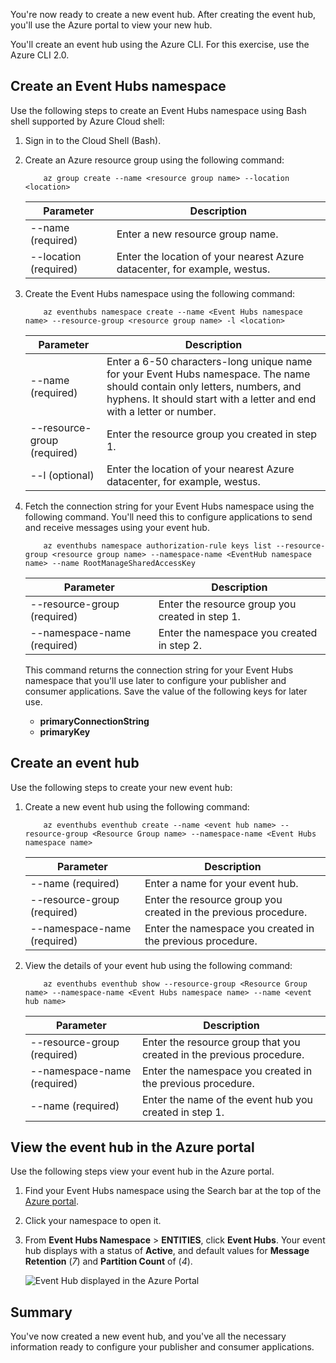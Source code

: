 You're now ready to create a new event hub. After creating the event hub, you'll use the Azure portal to view your new hub.

You'll create an event hub using the Azure CLI. For this exercise, use the Azure CLI 2.0. 

## Create an Event Hubs namespace

Use the following steps to create an Event Hubs namespace using Bash shell supported by Azure Cloud shell:

1. Sign in to the Cloud Shell (Bash).  

1. Create an Azure resource group using the following command:

    ```azurecli
        az group create --name <resource group name> --location <location>
    ```

    |Parameter      |Description|
    |---------------|-----------|
    |--name (required)      |Enter a new resource group name.|
    |--location (required)     |Enter the location of your nearest Azure datacenter, for example, westus.|

1. Create the Event Hubs namespace using the following command:

    ```azurecli
        az eventhubs namespace create --name <Event Hubs namespace name> --resource-group <resource group name> -l <location>
    ```

    |Parameter      |Description|
    |---------------|-----------|
    |--name (required)      |Enter a 6-50 characters-long unique name for your Event Hubs namespace. The name should contain only letters, numbers, and hyphens. It should start with a letter and end with a letter or number.|
    |--resource-group (required)  |Enter the resource group you created in step 1.
    |--l (optional)     |Enter the location of your nearest Azure datacenter, for example, westus.|

1. Fetch the connection string for your Event Hubs namespace using the following command. You'll need this to configure applications to send and receive messages using your event hub.

    ```azurecli
        az eventhubs namespace authorization-rule keys list --resource-group <resource group name> --namespace-name <EventHub namespace name> --name RootManageSharedAccessKey
    ```

    |Parameter      |Description|
    |---------------|-----------|
    |--resource-group (required)  |Enter the resource group you created in step 1.|
    |--namespace-name (required)      |Enter the namespace you created in step 2.|

    This command returns the connection string for your Event Hubs namespace that you'll use later to configure your publisher and consumer applications. Save the value of the following keys for later use.

    - **primaryConnectionString**
    - **primaryKey**

## Create an event hub

Use the following steps to create your new event hub:

1. Create a new event hub using the following command:

    ```azurecli
        az eventhubs eventhub create --name <event hub name> --resource-group <Resource Group name> --namespace-name <Event Hubs namespace name>
    ```

    |Parameter      |Description|
    |---------------|-----------|
    |--name (required)  |Enter a name for your event hub.|
    |--resource-group (required)  |Enter the resource group you created in the previous procedure.|
    |--namespace-name (required)      |Enter the namespace you created in the previous procedure.|

1. View the details of your event hub using the following command: 

    ```azurecli
        az eventhubs eventhub show --resource-group <Resource Group name> --namespace-name <Event Hubs namespace name> --name <event hub name>
    ```

    |Parameter      |Description|
    |---------------|-----------|
    |--resource-group (required)  |Enter the resource group that you created in the previous procedure.|
    |--namespace-name (required)      |Enter the namespace you created in the previous procedure.|
    |--name  (required)|Enter the name of the event hub you created in step 1.|

## View the event hub in the Azure portal

Use the following steps view your event hub in the Azure portal.

1. Find your Event Hubs namespace using the Search bar at the top of the [Azure portal](https://portal.azure.com?azure-portal=true).

1. Click your namespace to open it.

1. From **Event Hubs Namespace** > **ENTITIES**, click **Event Hubs**.
    Your event hub displays with a status of **Active**, and default values for **Message Retention** (*7*) and **Partition Count** of (*4*).

    ![Event Hub displayed in the Azure Portal](../media-draft/3-event-hub.png)

## Summary

You've now created a new event hub, and you've all the necessary information ready to configure your publisher and consumer applications.
